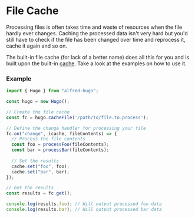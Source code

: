 # File Cache

Processing files is often takes time and waste of resources when the file hardly ever changes. Caching the processed data isn't very hard but you'd still have to check if the file has been changed over time and reprocess it, cache it again and so on.

The built-in file cache (for lack of a better name) does all this for you and is built upon the built-in [cache](./cache). Take a look at the examples on how to use it.

### Example

```js
import { Hugo } from "alfred-hugo";

const hugo = new Hugo();

// Create the file cache
const fc = hugo.cacheFile('/path/to/file.to.process');

// Define the change handler for processing your file
fc.on("change", (cache, fileContents) => {
  // Process the file contents
  const foo = processFoo(fileContents);
  const bar = processBar(fileContents);
  
  // Set the results
  cache.set("foo", foo);
  cache.set("bar", bar);
});

// Get the results
const results = fc.get();

console.log(results.foo); // Will output processed foo data
console.log(results.bar); // Will output processed bar data
```

